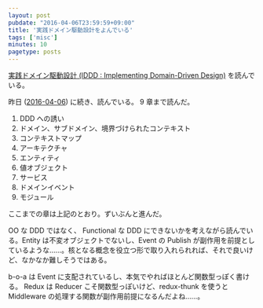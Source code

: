```yaml
---
layout: post
pubdate: "2016-04-06T23:59:59+09:00"
title: '実践ドメイン駆動設計をよんでいる'
tags: ['misc']
minutes: 10
pagetype: posts
---
```

[実践ドメイン駆動設計 (IDDD : Implementing Domain-Driven Design)](http://www.amazon.co.jp/dp/B00UX9VJGW/) を読んでいる。

昨日 ([2016-04-06][]) に続き、読んでいる。 9 章まで読んだ。

1. DDD への誘い
2. ドメイン、サブドメイン、境界づけられたコンテキスト
3. コンテキストマップ
4. アーキテクチャ
5. エンティティ
6. 値オブジェクト
7. サービス
8. ドメインイベント
9. モジュール

ここまでの章は上記のとおり。ずいぶんと進んだ。

OO な DDD ではなく、 Functional な DDD にできないかを考えながら読んでいる。Entity は不変オブジェクトでないし、Event の Publish が副作用を前提としているような……。核となる概念を役立つ形で取り入れられれば、それで良いけど、なかなか難しそうではある。

b-o-a は Event に支配されているし、本気でやればほとんど関数型っぽく書ける。 Redux は Reducer こそ関数型っぽいけど、redux-thunk を使うと Middleware の処理する関数が副作用前提になるんだよね……。

[2016-04-06]: http://blog.bouzuya.net/2016/04/06/
